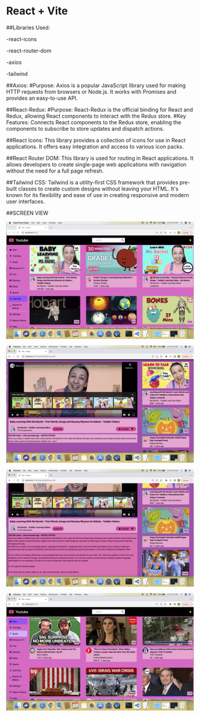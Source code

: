 # React + Vite

##Libraries Used:
 
 -react-icons
 
 -react-router-dom
 
 -axios
 
 -tailwind


##Axios: #Purpose: Axios is a popular JavaScript library used for making HTTP requests from browsers or Node.js. It works with Promises and provides an easy-to-use API.

##React-Redux: #Purpose: React-Redux is the official binding for React and Redux, allowing React components to interact with the Redux store. #Key Features: Connects React components to the Redux store, enabling the components to subscribe to store updates and dispatch actions.

##React Icons: This library provides a collection of icons for use in React applications. It offers easy integration and access to various icon packs.

##React Router DOM: This library is used for routing in React applications. It allows developers to create single-page web applications with navigation without the need for a full page refresh.

##Tailwind CSS: Tailwind is a utility-first CSS framework that provides pre-built classes to create custom designs without leaving your HTML. It's known for its flexibility and ease of use in creating responsive and modern user interfaces.



 <!-- ##SCREEN GIF
![](/images/ytb1.gif) -->

##SCREEN VIEW

![](/images/ytb1.png)

![](/images/ytb2.png)

![](/images/ytb3.png)

![](/images/ytb4.png)

 